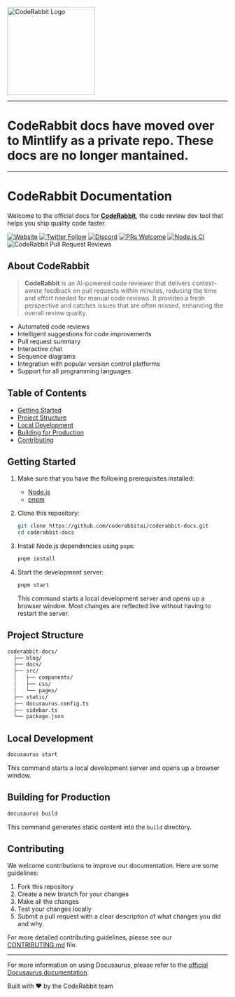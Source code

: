 <p align="left">
  <a href="https://coderabbit.ai">
    <img src="static/img/coderabbit_nav_logo.svg" alt="CodeRabbit Logo" width="200"/>
  </a>
</p>

---

# CodeRabbit docs have moved over to Mintlify as a private repo. These docs are no longer mantained. 

---


# CodeRabbit Documentation

Welcome to the official docs for [**CodeRabbit**](https://coderabbit.ai), the code review dev tool that helps you ship quality code faster.

[![Website](https://img.shields.io/badge/website-coderabbit.ai-blue)](https://coderabbit.ai)
[![Twitter Follow](https://img.shields.io/twitter/follow/coderabbitai?style=social)](https://twitter.com/coderabbitai)
[![Discord](https://img.shields.io/discord/1134356397673414807?color=7289DA&label=Discord&logo=discord&logoColor=green)](http://discord.gg/coderabbit)
[![PRs Welcome](https://img.shields.io/badge/PRs-welcome-brightgreen.svg)](https://github.com/coderabbitai/coderabbit-docs/pulls)
[![Node.js CI](https://github.com/coderabbitai/coderabbit-docs/actions/workflows/node.js.yaml/badge.svg)](https://github.com/coderabbitai/coderabbit-docs/actions/workflows/node.js.yaml)
![CodeRabbit Pull Request Reviews](https://img.shields.io/coderabbit/prs/github/coderabbitai/coderabbit-docs?labelColor=171717&color=FF570A&link=https%3A%2F%2Fcoderabbit.ai&label=CodeRabbit%20Reviews)

## About CodeRabbit

> **CodeRabbit** is an AI-powered code reviewer that delivers context-aware feedback on pull requests within minutes, reducing the time and effort needed for manual code reviews. It provides a fresh perspective and catches issues that are often missed, enhancing the overall review quality.

- Automated code reviews
- Intelligent suggestions for code improvements
- Pull request summary
- Interactive chat
- Sequence diagrams
- Integration with popular version control platforms
- Support for all programming languages

## Table of Contents

- [Getting Started](#getting-started)
- [Project Structure](#project-structure)
- [Local Development](#local-development)
- [Building for Production](#building-for-production)
- [Contributing](#contributing)

## Getting Started

1. Make sure that you have the following prerequisites installed:

   - [Node.js](https://nodejs.org/)
   - [pnpm](https://pnpm.io/installation)

2. Clone this repository:

   ```sh
   git clone https://github.com/coderabbitai/coderabbit-docs.git
   cd coderabbit-docs
   ```

3. Install Node.js dependencies using `pnpm`:

   ```sh
   pnpm install
   ```

4. Start the development server:

   ```sh
   pnpm start
   ```

   This command starts a local development server and opens up a browser window. Most changes are reflected live without having to restart the server.

## Project Structure

```sh
coderabbit-docs/
  ├── blog/
  ├── docs/
  ├── src/
  │   ├── components/
  │   ├── css/
  │   └── pages/
  ├── static/
  ├── docusaurus.config.ts
  ├── sidebar.ts
  └── package.json
```

## Local Development

```sh
docusaurus start
```

This command starts a local development server and opens up a browser window.

## Building for Production

```sh
docusaurus build
```

This command generates static content into the `build` directory.

## Contributing

We welcome contributions to improve our documentation. Here are some guidelines:

1. Fork this repository
2. Create a new branch for your changes
3. Make all the changes
4. Test your changes locally
5. Submit a pull request with a clear description of what changes you did and why.

For more detailed contributing guidelines, please see our [CONTRIBUTING.md](./CONTRIBUTING.md) file.

---

For more information on using Docusaurus, please refer to the [official Docusaurus documentation](https://docusaurus.io/docs).

Built with ❤️ by the CodeRabbit team
